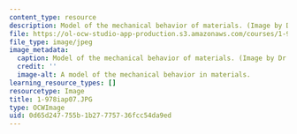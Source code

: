 ```yaml
---
content_type: resource
description: Model of the mechanical behavior of materials. (Image by Dr. Markus Buehler.)
file: https://ol-ocw-studio-app-production.s3.amazonaws.com/courses/1-978-from-nano-to-macro-introduction-to-atomistic-modeling-techniques-january-iap-2007/0d65d247755b1b27775736fcc54da9ed_1-978iap07.JPG
file_type: image/jpeg
image_metadata:
  caption: Model of the mechanical behavior of materials. (Image by Dr. Markus Buehler.)
  credit: ''
  image-alt: A model of the mechanical behavior in materials.
learning_resource_types: []
resourcetype: Image
title: 1-978iap07.JPG
type: OCWImage
uid: 0d65d247-755b-1b27-7757-36fcc54da9ed
---
```

